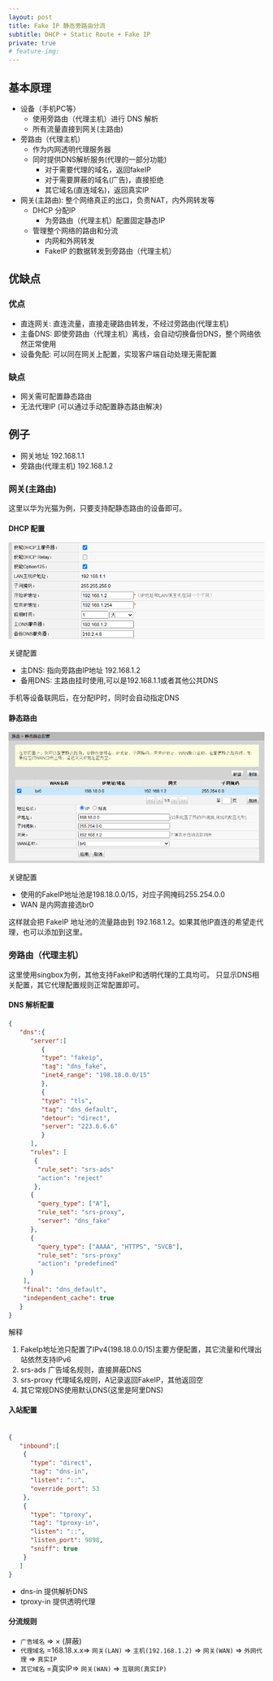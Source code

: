 ```yaml
---
layout: post
title: Fake IP 静态旁路由分流 
subtitle: DHCP + Static Route + Fake IP
private: true
# feature-img: 
---
```


## 基本原理

* 设备（手机PC等）
   * 使用旁路由（代理主机）进行 DNS 解析
   * 所有流量直接到网关(主路由)
* 旁路由（代理主机）
   * 作为内网透明代理服务器
   * 同时提供DNS解析服务(代理的一部分功能)
      * 对于需要代理的域名，返回fakeIP
      * 对于需要屏蔽的域名(广告)，直接拒绝
      * 其它域名(直连域名)，返回真实IP
* 网关(主路由): 整个网络真正的出口，负责NAT，内外网转发等
   * DHCP 分配IP
      * 为旁路由（代理主机）配置固定静态IP
   * 管理整个网络的路由和分流
      * 内网和外网转发
      * FakeIP 的数据转发到旁路由（代理主机）

## 优缺点

### 优点

* 直连网关: 直连流量，直接走硬路由转发，不经过旁路由(代理主机)
* 主备DNS: 即使旁路由（代理主机）离线，会自动切换备份DNS，整个网络依然正常使用
* 设备免配: 可以同在网关上配置，实现客户端自动处理无需配置

### 缺点

* 网关需可配置静态路由
* 无法代理IP (可以通过手动配置静态路由解决)


## 例子

* 网关地址 192.168.1.1
* 旁路由(代理主机) 192.168.1.2


### 网关(主路由)

这里以华为光猫为例，只要支持配静态路由的设备即可。

#### DHCP 配置

![DHCP](/assets/img/dhcp-static-route-fake-ip-bypass-mode/dhcp-config.png)

关键配置

* 主DNS: 指向旁路由IP地址 192.168.1.2
* 备用DNS: 主路由挂时使用,可以是192.168.1.1或者其他公共DNS

手机等设备联网后，在分配IP时，同时会自动指定DNS

#### 静态路由

![Stati Route](/assets/img/dhcp-static-route-fake-ip-bypass-mode/static-route.png)

关键配置

* 使用的FakeIP地址池是198.18.0.0/15，对应子网掩码255.254.0.0
* WAN 是内网直接选br0

这样就会把 FakeIP 地址池的流量路由到 192.168.1.2。如果其他IP直连的希望走代理，也可以添加到这里。


### 旁路由（代理主机）

这里使用singbox为例，其他支持FakeIP和透明代理的工具均可。
只显示DNS相关配置，其它代理配置规则正常配置即可。

#### DNS 解析配置

```json
{
   "dns":{
      "server":[
         {
         "type": "fakeip",
         "tag": "dns_fake",
         "inet4_range": "198.18.0.0/15"
         },
         {
         "type": "tls",
         "tag": "dns_default",
         "detour": "direct",
         "server": "223.6.6.6"
         }
      ],
      "rules": [
       {
        "rule_set": "srs-ads"
        "action": "reject"
       },
      {
        "query_type": ["A"],
        "rule_set": "srs-proxy",
        "server": "dns_fake"
      },
      {
        "query_type": ["AAAA", "HTTPS", "SVCB"],
        "rule_set": "srs-proxy"
        "action": "predefined"
      }
    ],
    "final": "dns_default",
    "independent_cache": true
   }
}
```
解释
1. FakeIp地址池只配置了IPv4(198.18.0.0/15)主要方便配置，其它流量和代理出站依然支持IPv6
2. srs-ads 广告域名规则，直接屏蔽DNS
3. srs-proxy 代理域名规则，A记录返回FakeIP，其他返回空
4. 其它常规DNS使用默认DNS(这里是阿里DNS)


#### 入站配置

```json

{
   "inbound":[
    {
      "type": "direct",
      "tag": "dns-in",
      "listen": "::",
      "override_port": 53
    },
    {
      "type": "tproxy",
      "tag": "tproxy-in",
      "listen": "::",
      "listen_port": 9898,
      "sniff": true
    }
   ]
}
```

* dns-in 提供解析DNS
* tproxy-in 提供透明代理


#### 分流规则

* `广告域名` => × (屏蔽)
* `代理域名` =168.18.x.x=> `网关(LAN)` => `主机(192.168.1.2)` => `网关(WAN)` => `外网代理` => `真实IP`
* `其它域名` =真实IP=> `网关(WAN)` => `互联网(真实IP)`